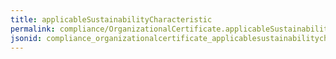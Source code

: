 ```yaml
---
title: applicableSustainabilityCharacteristic
permalink: compliance/OrganizationalCertificate.applicableSustainabilityCharacteristic.html
jsonid: compliance_organizationalcertificate_applicablesustainabilitycharacteristic
---
```

